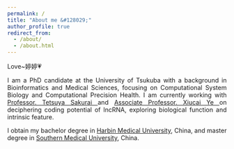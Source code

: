 ```yaml
---
permalink: /
title: "About me &#128029;"
author_profile: true
redirect_from: 
  - /about/
  - /about.html
---
```


Love~婷婷&#128151;

<p align = "justify"> 
I am a PhD candidate at the University of Tsukuba with a background in Bioinformatics and Medical Sciences, focusing on Computational System Biology and Computational Precision Health. I am currently working with <a href="https://scholar.google.com/citations?hl=zh-CN&user=9gqMviwAAAAJ&view_op=list_works&sortby=pubdate" target="_blank" rel="Tetsuya Sakurai">Professor. Tetsuya Sakurai </a> and <a href="https://scholar.google.com/citations?hl=ja&user=ZqMXkL0AAAAJ&view_op=list_works&sortby=pubdate" target="_blank" rel="Xiucai Ye">Associate Professor. Xiucai Ye </a> on deciphering coding potential of lncRNA, exploring biological function and intrinsic feature.
</p> 

<p align = "justify"> 
I obtain my bachelor degree in <a href="https://www.hrbmu.edu.cn/english/" target="_blank">Harbin Medical University</a>, China, and master degree in <a href="https://portal.smu.edu.cn/en/" target="_blank">Southern Medical University</a>, China.
</p>

